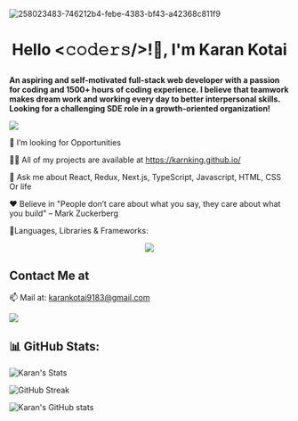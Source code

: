 ![258023483-746212b4-febe-4383-bf43-a42368c811f9](https://github.com/karnking/karnking/assets/68837552/4ff069dd-5c5c-4a58-98de-5207fd6c235e)

# **<p align="center">Hello <𝚌𝚘𝚍𝚎𝚛𝚜/>!👋, I'm Karan Kotai</p>**
**An aspiring and self-motivated full-stack web developer with a passion for coding and 1500+ hours of coding experience. I believe that teamwork makes dream work and working every day to better interpersonal skills. Looking for a challenging SDE role in a growth-oriented organization!**

![](https://komarev.com/ghpvc/?username=karnking)


🌱 I’m looking for Opportunities

👨‍💻 All of my projects are available at https://karnking.github.io/

💬 Ask me about React, Redux, Next.js, TypeScript, Javascript, HTML, CSS Or life

 :heart: Believe in "People don’t care about what you say, they care about what you build" – Mark Zuckerberg

🧩Languages, Libraries & Frameworks:
<p align="center">
  <a href="https://skillicons.dev">
    <img src="https://skillicons.dev/icons?i=react,js,html,css,redux,nextjs,typescript,tailwind,python,java,mysql,git" />
  </a>
</p>

## Contact Me at 

📫 Mail at: karankotai9183@gmail.com

<a target="_blank" href="https://www.linkedin.com/in/karan-kotai-1a79a9270"><img src="https://img.shields.io/badge/LinkedIn-0077B5?style=for-the-badge&logo=linkedin&logoColor=white" /></a>

## 📊 **GitHub Stats**:


![Karan's Stats](https://github-readme-stats.vercel.app/api/top-langs/?username=karnking&layout=pie&theme=dark)


  ![GitHub Streak](https://github-readme-streak-stats.herokuapp.com?user=karnking&theme=github-dark&hide_border=true&date_format=j%20M%5B%20Y%5D)
  
  ![Karan's GitHub stats](https://github-readme-stats.vercel.app/api?username=karnking&show_icons=true&theme=radical)

